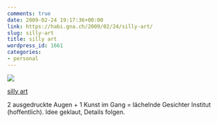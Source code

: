 ```yaml
---
comments: true
date: 2009-02-24 19:17:36+00:00
link: https://habi.gna.ch/2009/02/24/silly-art/
slug: silly-art
title: silly art
wordpress_id: 1661
categories:
- personal
---
```


[![](https://static.flickr.com/3659/3306507029_dbaf9df113_m.jpg)](https://www.flickr.com/photos/habi/3306507029/)

[silly art](https://www.flickr.com/photos/habi/3306507029/)


2 ausgedruckte Augen + 1 Kunst im Gang = lächelnde Gesichter Institut (hoffentlich).
Idee geklaut, Details folgen.
